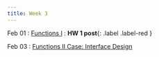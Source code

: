 ```yaml
---
title: Week 3
---
```


Feb 01 
: [Functions I](#)
: **HW 1 post**{: .label .label-red }


Feb 03
: [Functions II Case: Interface Design](#)

